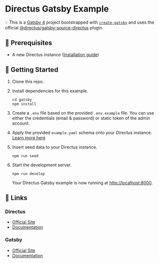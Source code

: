 # Directus Gatsby Example

💡 This is a [Gatsby 4](https://www.gatsbyjs.com/) project bootstrapped with [`create-gatsby`](https://github.com/gatsbyjs/gatsby/tree/master/packages/create-gatsby) and uses the official [@directus/gatsby-source-directus](https://github.com/directus/directus/tree/main/packages/gatsby-source-directus) plugin.

## 📌 Prerequisites

- A new Directus instance ([Installation guide](https://docs.directus.io/getting-started/installation/))

## 🚀 Getting Started

1. Clone this repo.

2. Install dependencies for this example.

   ```shell
   cd gatsby
   npm install
   ```

3. Create a `.env` file based on the provided `.env.example` file. You can use either the credentials (email & password) or static token of the admin account.

4. Apply the provided `example.yaml` schema onto your Directus instance. [Learn more here](https://docs.directus.io/reference/cli/#applying-a-snapshot)

5. Insert seed data to your Directus instance.

   ```shell
   npm run seed
   ```

6. Start the development server.

   ```shell
   npm run develop
   ```

   Your Directus Gatsby example is now running at <http://localhost:8000>.

## 🔗 Links

### Directus

- [Official Site](https://directus.io/)
- [Documentation](https://docs.directus.io/)

### Gatsby

- [Official Site](https://www.gatsbyjs.com/)
- [Documentation](https://www.gatsbyjs.com/docs)
